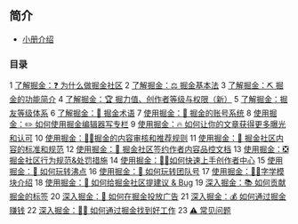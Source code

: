 ## 简介 
- <a href="./intro">小册介绍</a>
### 目录 

1 <a href="./了解掘金：❓ 为什么做掘金社区">了解掘金：❓ 为什么做掘金社区</a>
2 <a href="./了解掘金：⚖️ 掘金基本法">了解掘金：⚖️ 掘金基本法</a>
3 <a href="./了解掘金：⛏️ 掘金的功能简介">了解掘金：⛏️ 掘金的功能简介</a>
4 <a href="./了解掘金：🏆 掘力值、创作者等级与权限（新）">了解掘金：🏆 掘力值、创作者等级与权限（新）</a>
5 <a href="./了解掘金：掘友等级体系">了解掘金：掘友等级体系</a>
6 <a href="./了解掘金：📖 掘金术语">了解掘金：📖 掘金术语</a>
7 <a href="./使用掘金：👤 掘金的账号系统">使用掘金：👤 掘金的账号系统</a>
8 <a href="./使用掘金：✏️ 如何使用掘金编辑器写专栏">使用掘金：✏️ 如何使用掘金编辑器写专栏</a>
9 <a href="./使用掘金：🔥 如何让你的文章获得更多曝光和认可">使用掘金：🔥 如何让你的文章获得更多曝光和认可</a>
10 <a href="./使用掘金：👮‍♀️掘金的内容审核和推荐规则">使用掘金：👮‍♀️掘金的内容审核和推荐规则</a>
11 <a href="./使用掘金：📐 掘金社区内容的标准和规范">使用掘金：📐 掘金社区内容的标准和规范</a>
12 <a href="./使用掘金：🚁 掘金社区签约作者内容品控文档">使用掘金：🚁 掘金社区签约作者内容品控文档</a>
13 <a href="./使用掘金：❎ 掘金社区行为规范&处罚措施">使用掘金：❎ 掘金社区行为规范&处罚措施</a>
14 <a href="./使用掘金：✍🏻如何快速上手创作者中心">使用掘金：✍🏻如何快速上手创作者中心</a>
15 <a href="./使用掘金：🎈 如何玩转沸点">使用掘金：🎈 如何玩转沸点</a>
16 <a href="./使用掘金：👤 如何玩转团队号">使用掘金：👤 如何玩转团队号</a>
17 <a href="./使用掘金：👩‍🎓字学模块介绍">使用掘金：👩‍🎓字学模块介绍</a>
18 <a href="./使用掘金：💬 如何给掘金社区提建议 & Bug">使用掘金：💬 如何给掘金社区提建议 & Bug</a>
19 <a href="./深入掘金：📚 如何贡献掘金的标签">深入掘金：📚 如何贡献掘金的标签</a>
20 <a href="./深入掘金：💸 如何在掘金投放广告">深入掘金：💸 如何在掘金投放广告</a>
21 <a href="./深入掘金：💰 如何通过掘金赚钱">深入掘金：💰 如何通过掘金赚钱</a>
22 <a href="./深入掘金：👨‍💻 如何通过掘金找到好工作">深入掘金：👨‍💻 如何通过掘金找到好工作</a>
23 <a href="./⚠️ 常见问题">⚠️ 常见问题</a>
